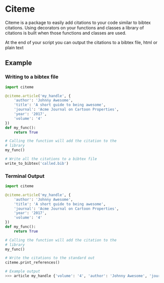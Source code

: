 # Citeme

Citeme is a package to easily add citations to your code similar to bibtex
citations. Using decorators on your functions and classes a library of
citations is built when those functions and classes are used.

At the end of your script you can output the citations to a bibtex file,
html or plain text

## Example

### Writing to a bibtex file
```python
import citeme

@citeme.article('my_handle', {
    'author': 'Johnny Awesome',
    'title': 'A short guide to being awesome',
    'journal': 'Acme Journal on Cartoon Properties',
    'year': '2017',
    'volume': '4'
})
def my_func():
    return True

# Calling the function will add the citation to the
# library
my_func()

# Write all the citations to a bibtex file
write_to_bibtex('called.bib')
```

### Terminal Output
```python
import citeme

@citeme.article('my_handle', {
    'author': 'Johnny Awesome',
    'title': 'A short guide to being awesome',
    'journal': 'Acme Journal on Cartoon Properties',
    'year': '2017',
    'volume': '4'
})
def my_func():
    return True

# Calling the function will add the citation to the
# library
my_func()

# Write the citations to the standard out
citeme.print_references()

# Example output
>>> article my_handle {'volume': '4', 'author': 'Johnny Awesome', 'journal': 'Acme Journal on Cartoon Properties', 'title': 'A short guide to being awesome', 'year': '2017'}
```